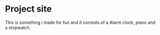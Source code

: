 # Project site

This is something i made for fun and it consists of a Alarm clock, piano and a stopwatch.
